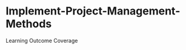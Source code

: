 Implement-Project-Management-Methods
====================================

Learning Outcome Coverage
